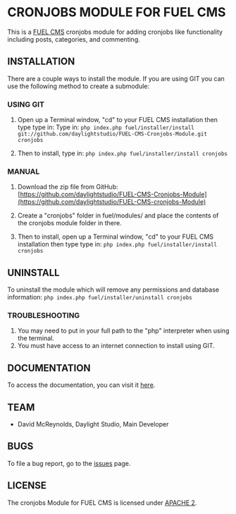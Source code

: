 # CRONJOBS MODULE FOR FUEL CMS
This is a [FUEL CMS](http://www.getfuelcms.com) cronjobs module for adding cronjobs like functionality including posts, categories, and commenting.

## INSTALLATION
There are a couple ways to install the module. If you are using GIT you can use the following method
to create a submodule:

### USING GIT
1. Open up a Terminal window, "cd" to your FUEL CMS installation then type type in: 
Type in:
``php index.php fuel/installer/install git://github.com/daylightstudio/FUEL-CMS-Cronjobs-Module.git cronjobs``

2. Then to install, type in:
``php index.php fuel/installer/install cronjobs``


### MANUAL
1. Download the zip file from GitHub:
[https://github.com/daylightstudio/FUEL-CMS-Cronjobs-Module](https://github.com/daylightstudio/FUEL-CMS-cronjobs-Module)

2. Create a "cronjobs" folder in fuel/modules/ and place the contents of the cronjobs module folder in there.

3. Then to install, open up a Terminal window, "cd" to your FUEL CMS installation then type type in:
``php index.php fuel/installer/install cronjobs``

## UNINSTALL

To uninstall the module which will remove any permissions and database information:
``php index.php fuel/installer/uninstall cronjobs``

### TROUBLESHOOTING
1. You may need to put in your full path to the "php" interpreter when using the terminal.
2. You must have access to an internet connection to install using GIT.


## DOCUMENTATION
To access the documentation, you can visit it [here](http://www.getfuelcms.com/user_guide/modules/cronjobs).

## TEAM
* David McReynolds, Daylight Studio, Main Developer

## BUGS
To file a bug report, go to the [issues](https://github.com/daylightstudio/FUEL-CMS-Cronjobs-Module/issues) page.

## LICENSE
The cronjobs Module for FUEL CMS is licensed under [APACHE 2](http://www.apache.org/licenses/LICENSE-2.0).